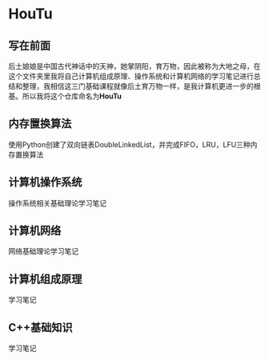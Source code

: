 # HouTu

## 写在前面

后土娘娘是中国古代神话中的天神，她掌阴阳，育万物，因此被称为大地之母，在这个文件夹里我将自己计算机组成原理、操作系统和计算机网络的学习笔记进行总结和整理，我相信这三门基础课程就像后土育万物一样，是我计算机更进一步的根基。所以我将这个仓库命名为**HouTu**



## 内存置换算法

使用Python创建了双向链表DoubleLinkedList，并完成FIFO，LRU，LFU三种内存置换算法

## 计算机操作系统
操作系统相关基础理论学习笔记

## 计算机网络
网络基础理论学习笔记

## 计算机组成原理
学习笔记

## C++基础知识
学习笔记